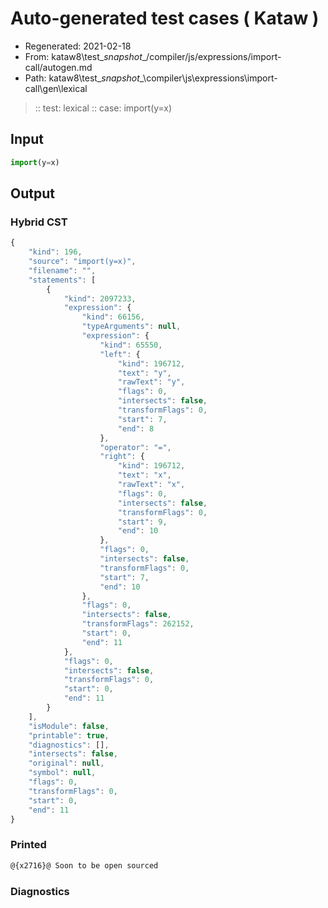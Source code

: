 # Auto-generated test cases ( Kataw )
- Regenerated: 2021-02-18
- From: kataw8\test\__snapshot__/compiler/js/expressions/import-call/autogen.md
- Path: kataw8\test\__snapshot__\compiler\js\expressions\import-call\gen\lexical
> :: test: lexical
> :: case: import(y=x)
## Input

`````js
import(y=x)
`````

## Output

### Hybrid CST


```javascript
{
    "kind": 196,
    "source": "import(y=x)",
    "filename": "",
    "statements": [
        {
            "kind": 2097233,
            "expression": {
                "kind": 66156,
                "typeArguments": null,
                "expression": {
                    "kind": 65550,
                    "left": {
                        "kind": 196712,
                        "text": "y",
                        "rawText": "y",
                        "flags": 0,
                        "intersects": false,
                        "transformFlags": 0,
                        "start": 7,
                        "end": 8
                    },
                    "operator": "=",
                    "right": {
                        "kind": 196712,
                        "text": "x",
                        "rawText": "x",
                        "flags": 0,
                        "intersects": false,
                        "transformFlags": 0,
                        "start": 9,
                        "end": 10
                    },
                    "flags": 0,
                    "intersects": false,
                    "transformFlags": 0,
                    "start": 7,
                    "end": 10
                },
                "flags": 0,
                "intersects": false,
                "transformFlags": 262152,
                "start": 0,
                "end": 11
            },
            "flags": 0,
            "intersects": false,
            "transformFlags": 0,
            "start": 0,
            "end": 11
        }
    ],
    "isModule": false,
    "printable": true,
    "diagnostics": [],
    "intersects": false,
    "original": null,
    "symbol": null,
    "flags": 0,
    "transformFlags": 0,
    "start": 0,
    "end": 11
}
```

  
### Printed


```javascript
@{x2716}@ Soon to be open sourced
```

  
### Diagnostics


```javascript

```


